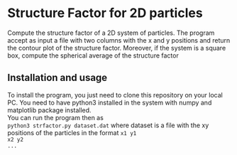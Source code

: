 # Structure Factor for 2D particles 

Compute the structure factor of a 2D system of particles. 
The program accept as input a file with two columns with the x and y positions and return the contour plot of the structure factor.
Moreover, if the system is a square box, compute the spherical average of the structure factor

## Installation and usage

To install the program, you just need to clone this repository on your local PC. You need to have python3 installed in the system with numpy and matplotlib package installed.  
You can run the program then as   
`python3 strfactor.py dataset.dat`
where dataset is a file with the xy positions of the particles in the format
  `x1 y1`  
  `x2 y2`  
  `...  `  

